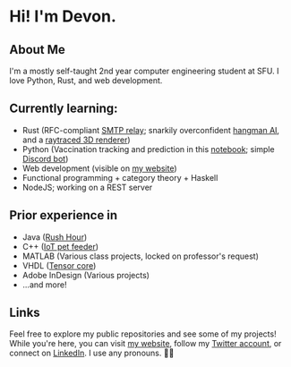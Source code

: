 # Hi! I'm Devon.

## About Me
I'm a mostly self-taught 2nd year computer engineering student at SFU. I love Python, Rust, and web development.

## Currently learning:
- Rust (RFC-compliant [SMTP relay](https://github.com/gennyble/sail); snarkily overconfident [hangman AI](https://github.com/novedevo/lose_at_hangman_rs), and a [raytraced 3D renderer](https://github.com/novedevo/raytracer))
- Python (Vaccination tracking and prediction in this [notebook](https://github.com/novedevo/vaccine-predictor); simple [Discord bot](https://github.com/novedevo/starboard))
- Web development (visible on [my website](https://nove.dev))
- Functional programming + category theory + Haskell
- NodeJS; working on a REST server

## Prior experience in
- Java ([Rush Hour](https://github.com/novedevo/rush-hour))
- C++ ([IoT pet feeder](https://github/com/novedevo/ENSC100W-project))
- MATLAB (Various class projects, locked on professor's request)
- VHDL ([Tensor core](https://github.com/novedevo/ENSC-252))
- Adobe InDesign (Various projects)
- ...and more!

## Links
Feel free to explore my public repositories and see some of my projects!
While you're here, you can visit [my website](https://nove.dev), follow my [Twitter account](https://twitter.com/novedevo),
or connect on [LinkedIn](https://linkedin.com/in/devon-burnham-7602751a5/). I use any pronouns. 🏳️‍🌈
